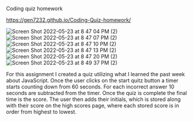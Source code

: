 Coding quiz homework

https://gen7232.github.io/Coding-Quiz-homework/

![Screen Shot 2022-05-23 at 8 47 04 PM (2)](https://user-images.githubusercontent.com/100956840/169929218-b76419f2-fe24-4df1-b71b-07dcdd6da6e0.png)
![Screen Shot 2022-05-23 at 8 47 07 PM (2)](https://user-images.githubusercontent.com/100956840/169929222-089f18a7-7103-4c9e-a6cf-c4287c654a41.png)
![Screen Shot 2022-05-23 at 8 47 10 PM (2)](https://user-images.githubusercontent.com/100956840/169929224-29d17cb2-d309-4342-b277-8cecb0d70d3c.png)
![Screen Shot 2022-05-23 at 8 47 13 PM (2)](https://user-images.githubusercontent.com/100956840/169929230-b7271ab8-f04d-4d26-a501-11893de6de5d.png)
![Screen Shot 2022-05-23 at 8 47 20 PM (2)](https://user-images.githubusercontent.com/100956840/169929231-d383af71-7450-4303-91d8-efac16ec41d6.png)
![Screen Shot 2022-05-23 at 8 49 37 PM (2)](https://user-images.githubusercontent.com/100956840/169929235-606bef61-b9b2-4e6e-acde-3a2b3ef11915.png)

For this assignment I created a quiz utilizing what I learned the past week about JavaScript. Once the user clicks on the start quitz button a timer starts counting down from 60 seconds. For each incorrect answer 10 seconds are subtracted from the timer. Once the quiz is complete the final time is the score. The user then adds their initials, which is stored along with their score on the high scores page, where each stored score is in order from highest to lowest.
